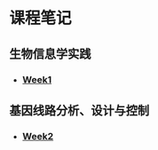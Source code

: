# 课程笔记
## 生物信息学实践
- ### [Week1](./BioinformaticnNotes-1.md)

## 基因线路分析、设计与控制
- ### [Week2](./GeneCircuitAnalysisDesignControl-2.md)
